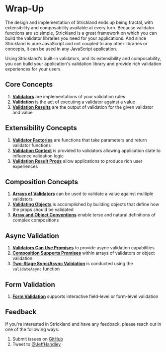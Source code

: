 # Wrap-Up

The design and implementation of Strickland ends up being fractal, with extensibility and composability available at every turn. Because validator functions are so simple, Strickland is a great framework on which you can build the validator libraries you need for your applications. And since Strickland is pure JavaScript and not coupled to any other libraries or concepts, it can be used in any JavaScript application.

Using Strickland's built-in validators, and its extensibility and composability, you can build your application's validation library and provide rich validation experiences for your users.

## Core Concepts

1. [**Validators**](introduction/validators.md) are implementations of your validation rules
2. [**Validation**](introduction/validation.md) is the act of executing a validator against a value
3. [**Validation Results**](introduction/validation-results.md) are the output of validation for the given validator and value

## Extensibility Concepts

1. [**Validator Factories**](extensibility/validator-factories.md) are functions that take parameters and return validator functions
2. [**Validation Context**](extensibility/validation-context.md) is provided to validators allowing application state to influence validation logic
3. [**Validation Result Props**](extensibility/validation-result-props.md) allow applications to produce rich user experiences

## Composition Concepts

1. [**Arrays of Validators**](composition/arrays-of-validators/) can be used to validate a value against multiple validators
2. [**Validating Objects**](composition/validating-objects/) is accomplished by building objects that define how the props should be validated
3. [**Array and Object Conventions**](composition/array-and-object-conventions.md) enable terse and natural definitions of complex compositions

## Async Validation

1. [**Validators Can Use Promises**](async-validation/) to provide async validation capabilities
2. [**Composition Supports Promises**](async-validation/async-validator-arrays-and-objects.md) within arrays of validators or object validation
3. [**Two-Stage Sync/Async Validation**](async-validation/two-stage-sync-async-validation.md) is conducted using the `validateAsync` function

## Form Validation

1. [**Form Validation**](form-validation/) supports interactive field-level or form-level validation

## Feedback

If you're interested in Strickland and have any feedback, please reach out in one of the following ways:

1. Submit issues on [GitHub](https://github.com/jeffhandley/strickland/issues)
2. Tweet to [@JeffHandley](https://twitter.com/JeffHandley)

